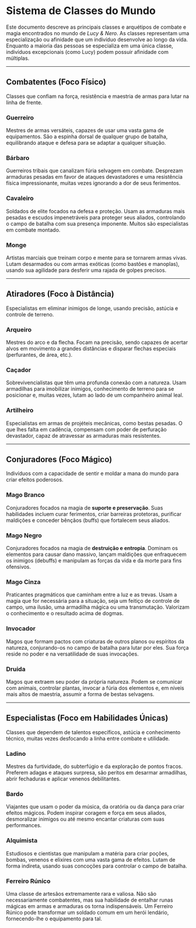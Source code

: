 # Sistema de Classes do Mundo

Este documento descreve as principais classes e arquétipos de combate e magia encontrados no mundo de *Lucy & Nero*. As classes representam uma especialização ou afinidade que um indivíduo desenvolve ao longo da vida. Enquanto a maioria das pessoas se especializa em uma única classe, indivíduos excepcionais (como Lucy) podem possuir afinidade com múltiplas.

---

## Combatentes (Foco Físico)

Classes que confiam na força, resistência e maestria de armas para lutar na linha de frente.

### Guerreiro
Mestres de armas versáteis, capazes de usar uma vasta gama de equipamentos. São a espinha dorsal de qualquer grupo de batalha, equilibrando ataque e defesa para se adaptar a qualquer situação.

### Bárbaro
Guerreiros tribais que canalizam fúria selvagem em combate. Desprezam armaduras pesadas em favor de ataques devastadores e uma resistência física impressionante, muitas vezes ignorando a dor de seus ferimentos.

### Cavaleiro
Soldados de elite focados na defesa e proteção. Usam as armaduras mais pesadas e escudos impenetráveis para proteger seus aliados, controlando o campo de batalha com sua presença imponente. Muitos são especialistas em combate montado.

### Monge
Artistas marciais que treinam corpo e mente para se tornarem armas vivas. Lutam desarmados ou com armas exóticas (como bastões e manoplas), usando sua agilidade para desferir uma rajada de golpes precisos.

---

## Atiradores (Foco à Distância)

Especialistas em eliminar inimigos de longe, usando precisão, astúcia e controle de terreno.

### Arqueiro
Mestres do arco e da flecha. Focam na precisão, sendo capazes de acertar alvos em movimento a grandes distâncias e disparar flechas especiais (perfurantes, de área, etc.).

### Caçador
Sobrevivencialistas que têm uma profunda conexão com a natureza. Usam armadilhas para imobilizar inimigos, conhecimento de terreno para se posicionar e, muitas vezes, lutam ao lado de um companheiro animal leal.

### Artilheiro
Especialistas em armas de projéteis mecânicas, como bestas pesadas. O que lhes falta em cadência, compensam com poder de perfuração devastador, capaz de atravessar as armaduras mais resistentes.

---

## Conjuradores (Foco Mágico)

Indivíduos com a capacidade de sentir e moldar a mana do mundo para criar efeitos poderosos.

### Mago Branco
Conjuradores focados na magia de **suporte e preservação**. Suas habilidades incluem curar ferimentos, criar barreiras protetoras, purificar maldições e conceder bênçãos (buffs) que fortalecem seus aliados.

### Mago Negro
Conjuradores focados na magia de **destruição e entropia**. Dominam os elementos para causar dano massivo, lançam maldições que enfraquecem os inimigos (debuffs) e manipulam as forças da vida e da morte para fins ofensivos.

### Mago Cinza
Praticantes pragmáticos que caminham entre a luz e as trevas. Usam a magia que for necessária para a situação, seja um feitiço de controle de campo, uma ilusão, uma armadilha mágica ou uma transmutação. Valorizam o conhecimento e o resultado acima de dogmas.

### Invocador
Magos que formam pactos com criaturas de outros planos ou espíritos da natureza, conjurando-os no campo de batalha para lutar por eles. Sua força reside no poder e na versatilidade de suas invocações.

### Druida
Magos que extraem seu poder da própria natureza. Podem se comunicar com animais, controlar plantas, invocar a fúria dos elementos e, em níveis mais altos de maestria, assumir a forma de bestas selvagens.

---

## Especialistas (Foco em Habilidades Únicas)

Classes que dependem de talentos específicos, astúcia e conhecimento técnico, muitas vezes desfocando a linha entre combate e utilidade.

### Ladino
Mestres da furtividade, do subterfúgio e da exploração de pontos fracos. Preferem adagas e ataques surpresa, são peritos em desarmar armadilhas, abrir fechaduras e aplicar venenos debilitantes.

### Bardo
Viajantes que usam o poder da música, da oratória ou da dança para criar efeitos mágicos. Podem inspirar coragem e força em seus aliados, desmoralizar inimigos ou até mesmo encantar criaturas com suas performances.

### Alquimista
Estudiosos e cientistas que manipulam a matéria para criar poções, bombas, venenos e elixires com uma vasta gama de efeitos. Lutam de forma indireta, usando suas concoções para controlar o campo de batalha.

### Ferreiro Rúnico
Uma classe de artesãos extremamente rara e valiosa. Não são necessariamente combatentes, mas sua habilidade de entalhar runas mágicas em armas e armaduras os torna indispensáveis. Um Ferreiro Rúnico pode transformar um soldado comum em um herói lendário, fornecendo-lhe o equipamento para tal.